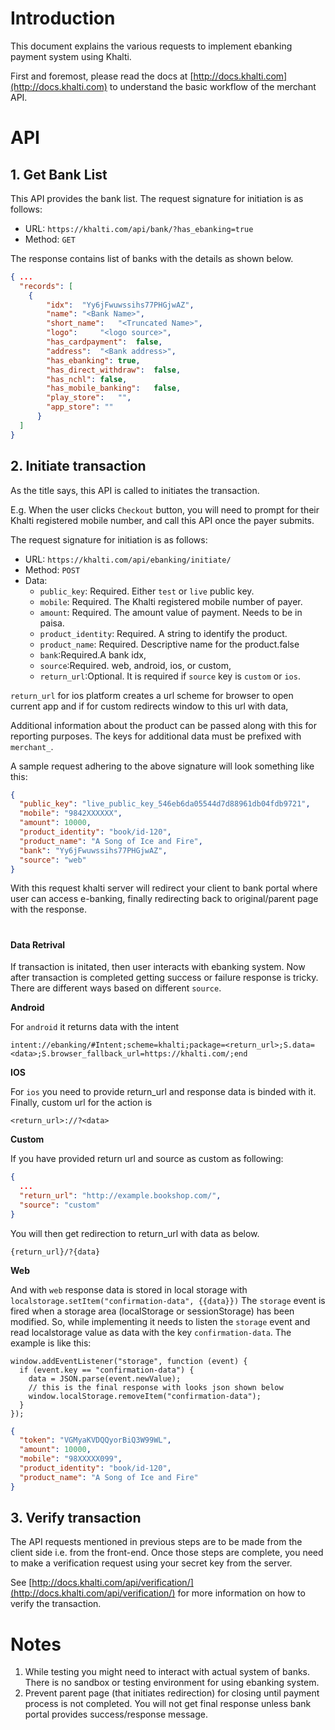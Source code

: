# Introduction

This document explains the various requests to implement ebanking
payment system using Khalti.

First and foremost, please read the docs at
[http://docs.khalti.com](http://docs.khalti.com) to understand
the basic workflow of the merchant API.


# API

## 1. Get Bank List
This API provides the bank list. The request signature for initiation is as follows:

* URL: `https://khalti.com/api/bank/?has_ebanking=true`
* Method: `GET`

The response contains list of banks with the details as shown below.

```json
{ ...
  "records": [
    {
        "idx":	"Yy6jFwuwssihs77PHGjwAZ",
        "name":	"<Bank Name>",
        "short_name":	"<Truncated Name>",
        "logo": 	"<logo source>",
        "has_cardpayment":	false,
        "address":	"<Bank address>",
        "has_ebanking":	true,
        "has_direct_withdraw":	false,
        "has_nchl":	false,
        "has_mobile_banking":	false,
        "play_store":	"",
        "app_store": ""
      }
  ]
}
```


## 2. Initiate transaction

As the title says, this API is called to initiates the transaction.

E.g. When the user clicks `Checkout` button, you will need to
prompt for their Khalti registered mobile number, and call this API once
the payer submits.

The request signature for initiation is as follows:

* URL: `https://khalti.com/api/ebanking/initiate/`
* Method: `POST`
* Data:
  * `public_key`: Required. Either `test` or `live` public key.
  * `mobile`: Required. The Khalti registered mobile number of payer.
  * `amount`: Required. The amount value of payment. Needs to be in paisa.
  * `product_identity`: Required. A string to identify the product.
  * `product_name`: Required. Descriptive name for the product.false
  * `bank`:Required.A bank idx,
  * `source`:Required. web, android, ios, or custom,
  * `return_url`:Optional. It is required if `source` key is `custom` or `ios`.

`return_url` for ios platform creates a url scheme for browser to open current app and if for custom redirects window to this url with data,

Additional information about the product can be passed along with this
for reporting purposes. The keys for additional data must be prefixed
with `merchant_`.

A sample request adhering to the above signature will look something like this:

```json
{
  "public_key": "live_public_key_546eb6da05544d7d88961db04fdb9721",
  "mobile": "9842XXXXXX",
  "amount": 10000,
  "product_identity": "book/id-120",
  "product_name": "A Song of Ice and Fire",
  "bank": "Yy6jFwuwssihs77PHGjwAZ",
  "source": "web"
}
```

With this request khalti server will redirect your client to bank portal where user can access e-banking, finally redirecting back to original/parent page with the response.

#
#### Data Retrival
If transaction is initated, then user interacts with ebanking system. Now after transaction is completed getting success or failure response is tricky. There are different ways based on different `source`.

**Android**

For `android` it returns data with the intent
```
intent://ebanking/#Intent;scheme=khalti;package=<return_url>;S.data=<data>;S.browser_fallback_url=https://khalti.com/;end
```
**IOS**

For `ios` you need to provide return_url and response data is binded with it. Finally, custom url for the action is
```
<return_url>://?<data>
```
**Custom**

If you have provided return url and source as custom as following:

```json
{
  ...
  "return_url": "http://example.bookshop.com/",
  "source": "custom"
}
```
You will then get redirection to return_url with data as below.

```
{return_url}/?{data}
```
**Web**

And with `web` response data is stored in local storage with `localstorage.setItem("confirmation-data", {{data}})`
The `storage` event is fired when a storage area (localStorage or sessionStorage) has been modified. So, while implementing it needs to listen the `storage` event and read localstorage  value as data with the key `confirmation-data`. The example is like this:
```
window.addEventListener("storage", function (event) {
  if (event.key == "confirmation-data") {
    data = JSON.parse(event.newValue);
    // this is the final response with looks json shown below
    window.localStorage.removeItem("confirmation-data");
  }
});
```

```json
{
  "token": "VGMyaKVDQQyorBiQ3W99WL",
  "amount": 10000,
  "mobile": "98XXXXX099",
  "product_identity": "book/id-120",
  "product_name": "A Song of Ice and Fire"
}
```

## 3. Verify transaction

The API requests mentioned in previous steps are to be made from the
client side i.e. from the front-end. Once those steps are complete, you
need to make a verification request using your secret key from the server.

See [http://docs.khalti.com/api/verification/](http://docs.khalti.com/api/verification/)
for more information on how to verify the transaction.


# Notes

1. While testing you might need to interact with actual system of banks. There is no sandbox or testing environment for using ebanking system.
2. Prevent parent page (that initiates redirection) for closing until payment process is not completed. You will not get final response unless bank portal provides success/response message.
